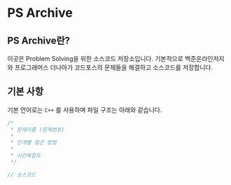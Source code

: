 PS Archive
==============

PS Archive란?
---------------
이곳은 Problem Solving을 위한 소스코드 저장소입니다. 기본적으로 백준온라인저지와 프로그래머스 더나아가 코드포스의 문제들을 해결하고 소스코드를 저장합니다.

기본 사항
-------------
기본 언어로는 `C++` 를 사용하며 파일 구조는 아래와 같습니다.
```cpp
/*
 * 문제이름 (문제번호)
 *
 * 단계별 접근 방법 
 * 
 * 시간복잡도
 */

// 소스코드

```
